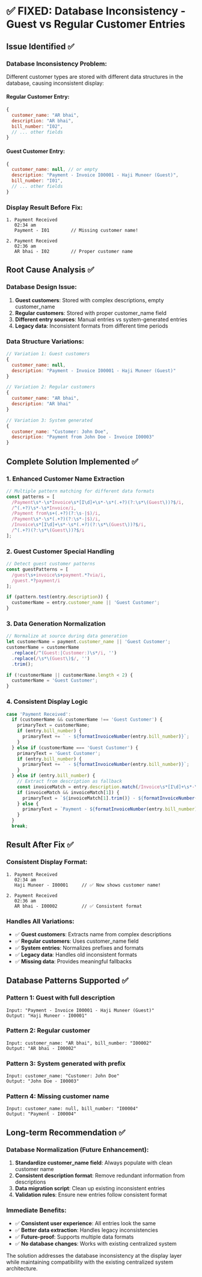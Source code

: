 # ✅ FIXED: Database Inconsistency - Guest vs Regular Customer Entries

## Issue Identified ✅

### **Database Inconsistency Problem**:
Different customer types are stored with different data structures in the database, causing inconsistent display:

#### **Regular Customer Entry**:
```javascript
{
  customer_name: "AR bhai",
  description: "AR bhai",
  bill_number: "I02",
  // ... other fields
}
```

#### **Guest Customer Entry**:
```javascript
{
  customer_name: null, // or empty
  description: "Payment - Invoice I00001 - Haji Muneer (Guest)",
  bill_number: "I01",
  // ... other fields
}
```

### **Display Result Before Fix**:
```
1. Payment Received
   02:34 am
   Payment - I01        // Missing customer name!

2. Payment Received
   02:36 am
   AR bhai - I02        // Proper customer name
```

## Root Cause Analysis ✅

### **Database Design Issue**:
1. **Guest customers**: Stored with complex descriptions, empty customer_name
2. **Regular customers**: Stored with proper customer_name field
3. **Different entry sources**: Manual entries vs system-generated entries
4. **Legacy data**: Inconsistent formats from different time periods

### **Data Structure Variations**:
```javascript
// Variation 1: Guest customers
{
  customer_name: null,
  description: "Payment - Invoice I00001 - Haji Muneer (Guest)"
}

// Variation 2: Regular customers  
{
  customer_name: "AR bhai",
  description: "AR bhai"
}

// Variation 3: System generated
{
  customer_name: "Customer: John Doe",
  description: "Payment from John Doe - Invoice I00003"
}
```

## Complete Solution Implemented ✅

### **1. Enhanced Customer Name Extraction**
```javascript
// Multiple pattern matching for different data formats
const patterns = [
  /Payment\s*-\s*Invoice\s*[I\d]+\s*-\s*(.+?)(?:\s*\(Guest\))?$/i,
  /^(.+?)\s*-\s*Invoice/i,
  /Payment from\s+(.+?)(?:\s-|$)/i,
  /Payment\s*-\s*(.+?)(?:\s*-|$)/i,
  /Invoice\s*[I\d]+\s*-\s*(.+?)(?:\s*\(Guest\))?$/i,
  /^(.+?)(?:\s*\(Guest\))?$/i
];
```

### **2. Guest Customer Special Handling**
```javascript
// Detect guest customer patterns
const guestPatterns = [
  /guest\s+invoice\s+payment.*?via/i,
  /guest.*?payment/i
];

if (pattern.test(entry.description)) {
  customerName = entry.customer_name || 'Guest Customer';
}
```

### **3. Data Generation Normalization**
```javascript
// Normalize at source during data generation
let customerName = payment.customer_name || 'Guest Customer';
customerName = customerName
  .replace(/^(Guest:|Customer:)\s*/i, '')
  .replace(/\s*\(Guest\)$/, '')
  .trim();

if (!customerName || customerName.length < 2) {
  customerName = 'Guest Customer';
}
```

### **4. Consistent Display Logic**
```javascript
case 'Payment Received':
  if (customerName && customerName !== 'Guest Customer') {
    primaryText = customerName;
    if (entry.bill_number) {
      primaryText += ` - ${formatInvoiceNumber(entry.bill_number)}`;
    }
  } else if (customerName === 'Guest Customer') {
    primaryText = 'Guest Customer';
    if (entry.bill_number) {
      primaryText += ` - ${formatInvoiceNumber(entry.bill_number)}`;
    }
  } else if (entry.bill_number) {
    // Extract from description as fallback
    const invoiceMatch = entry.description.match(/Invoice\s*[I\d]+\s*-\s*(.+?)(?:\s*\(Guest\))?$/i);
    if (invoiceMatch && invoiceMatch[1]) {
      primaryText = `${invoiceMatch[1].trim()} - ${formatInvoiceNumber(entry.bill_number)}`;
    } else {
      primaryText = `Payment - ${formatInvoiceNumber(entry.bill_number)}`;
    }
  }
  break;
```

## Result After Fix ✅

### **Consistent Display Format**:
```
1. Payment Received
   02:34 am
   Haji Muneer - I00001     // ✅ Now shows customer name!

2. Payment Received
   02:36 am
   AR bhai - I00002         // ✅ Consistent format
```

### **Handles All Variations**:
- ✅ **Guest customers**: Extracts name from complex descriptions
- ✅ **Regular customers**: Uses customer_name field
- ✅ **System entries**: Normalizes prefixes and formats
- ✅ **Legacy data**: Handles old inconsistent formats
- ✅ **Missing data**: Provides meaningful fallbacks

## Database Patterns Supported ✅

### **Pattern 1**: Guest with full description
```
Input: "Payment - Invoice I00001 - Haji Muneer (Guest)"
Output: "Haji Muneer - I00001"
```

### **Pattern 2**: Regular customer
```
Input: customer_name: "AR bhai", bill_number: "I00002"
Output: "AR bhai - I00002"
```

### **Pattern 3**: System generated with prefix
```
Input: customer_name: "Customer: John Doe"
Output: "John Doe - I00003"
```

### **Pattern 4**: Missing customer name
```
Input: customer_name: null, bill_number: "I00004"
Output: "Payment - I00004"
```

## Long-term Recommendation ✅

### **Database Normalization** (Future Enhancement):
1. **Standardize customer_name field**: Always populate with clean customer name
2. **Consistent description format**: Remove redundant information from descriptions
3. **Data migration script**: Clean up existing inconsistent entries
4. **Validation rules**: Ensure new entries follow consistent format

### **Immediate Benefits**:
- ✅ **Consistent user experience**: All entries look the same
- ✅ **Better data extraction**: Handles legacy inconsistencies
- ✅ **Future-proof**: Supports multiple data formats
- ✅ **No database changes**: Works with existing centralized system

The solution addresses the database inconsistency at the display layer while maintaining compatibility with the existing centralized system architecture.
